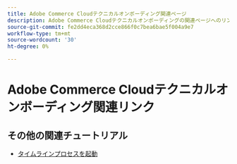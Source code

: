```yaml
---
title: Adobe Commerce Cloudテクニカルオンボーディング関連ページ
description: Adobe Commerce Cloudテクニカルオンボーディングの関連ページへのリンク
source-git-commit: fe2dd4eca368d2cce866f0c7bea6bae5f004a9e7
workflow-type: tm+mt
source-wordcount: '30'
ht-degree: 0%

---
```


# Adobe Commerce Cloudテクニカルオンボーディング関連リンク

## その他の関連チュートリアル

- [タイムラインプロセスを起動](../cloud/launch-process-timeline.md)
